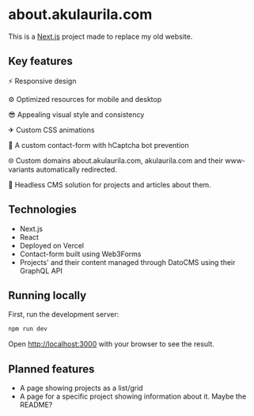 # about.akulaurila.com

This is a [Next.js](https://nextjs.org/) project made to replace my old website.

## Key features
  ⚡   Responsive design
  
  ⚙   Optimized resources for mobile and desktop
  
  😎   Appealing visual style and consistency
  
  ✈   Custom CSS animations
  
  📧   A custom contact-form with hCaptcha bot prevention

  🌐   Custom domains about.akulaurila.com, akulaurila.com and their www-variants automatically redirected.

  💬   Headless CMS solution for projects and articles about them.


## Technologies
  - Next.js
  - React
  - Deployed on Vercel
  - Contact-form built using Web3Forms
  - Projects' and their content managed through DatoCMS using their GraphQL API

## Running locally

First, run the development server:

```bash
npm run dev
```

Open [http://localhost:3000](http://localhost:3000) with your browser to see the result.

## Planned features 

- A page showing projects as a list/grid
- A page for a specific project showing information about it. Maybe the README?
